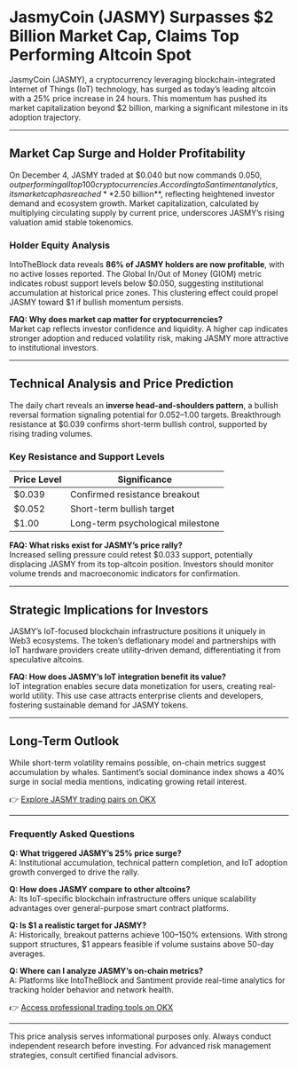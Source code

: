 # JasmyCoin (JASMY) Surpasses $2 Billion Market Cap, Claims Top Performing Altcoin Spot

JasmyCoin (JASMY), a cryptocurrency leveraging blockchain-integrated Internet of Things (IoT) technology, has surged as today’s leading altcoin with a 25% price increase in 24 hours. This momentum has pushed its market capitalization beyond $2 billion, marking a significant milestone in its adoption trajectory.

---

## Market Cap Surge and Holder Profitability

On December 4, JASMY traded at $0.040 but now commands $0.050, outperforming all top 100 cryptocurrencies. According to Santiment analytics, its market cap has reached **$2.50 billion**, reflecting heightened investor demand and ecosystem growth. Market capitalization, calculated by multiplying circulating supply by current price, underscores JASMY’s rising valuation amid stable tokenomics.

### Holder Equity Analysis  
IntoTheBlock data reveals **86% of JASMY holders are now profitable**, with no active losses reported. The Global In/Out of Money (GIOM) metric indicates robust support levels below $0.050, suggesting institutional accumulation at historical price zones. This clustering effect could propel JASMY toward $1 if bullish momentum persists.

**FAQ: Why does market cap matter for cryptocurrencies?**  
Market cap reflects investor confidence and liquidity. A higher cap indicates stronger adoption and reduced volatility risk, making JASMY more attractive to institutional investors.

---

## Technical Analysis and Price Prediction  

The daily chart reveals an **inverse head-and-shoulders pattern**, a bullish reversal formation signaling potential for $0.052–$1.00 targets. Breakthrough resistance at $0.039 confirms short-term bullish control, supported by rising trading volumes.

### Key Resistance and Support Levels  
| Price Level | Significance |  
|-------------|--------------|  
| $0.039      | Confirmed resistance breakout |  
| $0.052      | Short-term bullish target |  
| $1.00       | Long-term psychological milestone |  

**FAQ: What risks exist for JASMY’s price rally?**  
Increased selling pressure could retest $0.033 support, potentially displacing JASMY from its top-altcoin position. Investors should monitor volume trends and macroeconomic indicators for confirmation.

---

## Strategic Implications for Investors  

JASMY’s IoT-focused blockchain infrastructure positions it uniquely in Web3 ecosystems. The token’s deflationary model and partnerships with IoT hardware providers create utility-driven demand, differentiating it from speculative altcoins.

**FAQ: How does JASMY’s IoT integration benefit its value?**  
IoT integration enables secure data monetization for users, creating real-world utility. This use case attracts enterprise clients and developers, fostering sustainable demand for JASMY tokens.

---

## Long-Term Outlook  

While short-term volatility remains possible, on-chain metrics suggest accumulation by whales. Santiment’s social dominance index shows a 40% surge in social media mentions, indicating growing retail interest.

👉 [Explore JASMY trading pairs on OKX](https://bit.ly/okx-bonus)

---

### Frequently Asked Questions  

**Q: What triggered JASMY’s 25% price surge?**  
A: Institutional accumulation, technical pattern completion, and IoT adoption growth converged to drive the rally.  

**Q: How does JASMY compare to other altcoins?**  
A: Its IoT-specific blockchain infrastructure offers unique scalability advantages over general-purpose smart contract platforms.  

**Q: Is $1 a realistic target for JASMY?**  
A: Historically, breakout patterns achieve 100–150% extensions. With strong support structures, $1 appears feasible if volume sustains above 50-day averages.  

**Q: Where can I analyze JASMY’s on-chain metrics?**  
A: Platforms like IntoTheBlock and Santiment provide real-time analytics for tracking holder behavior and network health.  

👉 [Access professional trading tools on OKX](https://bit.ly/okx-bonus)

---

This price analysis serves informational purposes only. Always conduct independent research before investing. For advanced risk management strategies, consult certified financial advisors.